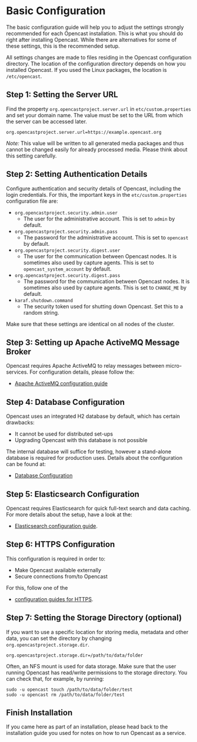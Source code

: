 Basic Configuration
===================

The basic configuration guide will help you to adjust the settings strongly recommended for each Opencast installation.
This is what you should do right after installing Opencast.
While there are alternatives for some of these settings, this is the recommended setup.

All settings changes are made to files residing in the Opencast configuration directory.
The location of the configuration directory depends on how you installed Opencast.
If you used the Linux packages, the location is `/etc/opencast`.


Step 1: Setting the Server URL
------------------------------

Find the property `org.opencastproject.server.url` in `etc/custom.properties` and set your domain name.
The value must be set to the URL from which the server can be accessed later.

    org.opencastproject.server.url=https://example.opencast.org

*Note:* This value will be written to all generated media packages and thus cannot be changed easily for already
processed media. Please think about this setting carefully.


Step 2: Setting Authentication Details
--------------------------------------

Configure authentication and security details of Opencast, including the login credentials.
For this, the important keys in the `etc/custom.properties` configuration file are:

* `org.opencastproject.security.admin.user`
    * The user for the administrative account. This is set to `admin` by default.
* `org.opencastproject.security.admin.pass`
    * The password for the administrative account. This is set to `opencast` by default.
* `org.opencastproject.security.digest.user`
    * The user for the communication between Opencast nodes. It is sometimes also used by capture agents.
      This is set to `opencast_system_account` by default.
* `org.opencastproject.security.digest.pass`
    * The password for the communication between Opencast nodes. It is sometimes also used by capture agents.
      This is set to `CHANGE_ME` by default.
* `karaf.shutdown.command`
    * The security token used for shutting down Opencast. Set this to a random string.

Make sure that these settings are identical on all nodes of the cluster.


Step 3: Setting up Apache ActiveMQ Message Broker
-------------------------------------------------

Opencast requires Apache ActiveMQ to relay messages between micro-services.
For configuration details, please follow the:

- [Apache ActiveMQ configuration guide](message-broker.md)


Step 4: Database Configuration
------------------------------

Opencast uses an integrated H2 database by default, which has certain drawbacks:

* It cannot be used for distributed set-ups
* Upgrading Opencast with this database is not possible

The internal database will suffice for testing, however a stand-alone database is required for production uses.
Details about the configuration can be found at:

- [Database Configuration](database.md)


Step 5: Elasticsearch Configuration
-----------------------------------

Opencast requires Elasticsearch for quick full-text search and data caching.
For more details about the setup, have a look at the:

- [Elasticsearch configuration guide](../modules/searchindex/elasticsearch.md).


Step 6: HTTPS Configuration
---------------------------

This configuration is required in order to:

- Make Opencast available externally
- Secure connections from/to Opencast

For this, follow one of the

- [configuration guides for HTTPS](https/index.md).


Step 7: Setting the Storage Directory (optional)
------------------------------------------------

If you want to use a specific location for storing media, metadata and other data,
you can set the directory by changing `org.opencastproject.storage.dir`.

    org.opencastproject.storage.dir=/path/to/data/folder

Often, an NFS mount is used for data storage.
Make sure that the user running Opencast has read/write permissions to the storage directory.
You can check that, for example, by running:

```no-highlight
sudo -u opencast touch /path/to/data/folder/test
sudo -u opencast rm /path/to/data/folder/test
```


Finish Installation
-------------------

If you came here as part of an installation, please head back to the installation guide you used for notes on how to run
Opencast as a service.
